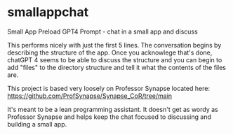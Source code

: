 # smallappchat
Small App Preload GPT4 Prompt - chat in a small app and discuss

This performs nicely with just the first 5 lines. The conversation begins by describing the structure of the app. Once you acknowlege that's done, chatGPT 4 seems to be able to discuss the structure and you can begin to add "files" to the directory structure and tell it what the contents of the files are.

This project is based very loosely on Professor Synapse located here: https://github.com/ProfSynapse/Synapse_CoR/tree/main

It's meant to be a lean programming assistant. It doesn't get as wordy as Professor Synapse and helps keep the chat focused to discussing and building a small app.
